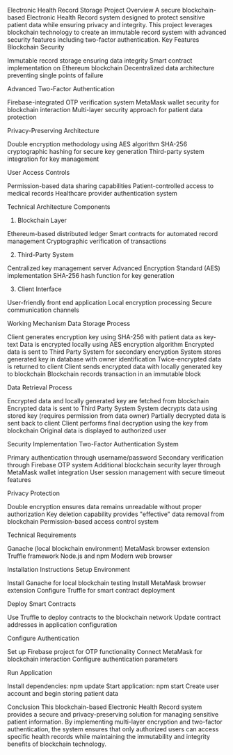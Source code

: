Electronic Health Record Storage
Project Overview
A secure blockchain-based Electronic Health Record system designed to protect sensitive patient data while ensuring privacy and integrity. This project leverages blockchain technology to create an immutable record system with advanced security features including two-factor authentication.
Key Features
Blockchain Security

Immutable record storage ensuring data integrity
Smart contract implementation on Ethereum blockchain
Decentralized data architecture preventing single points of failure

Advanced Two-Factor Authentication

Firebase-integrated OTP verification system
MetaMask wallet security for blockchain interaction
Multi-layer security approach for patient data protection

Privacy-Preserving Architecture

Double encryption methodology using AES algorithm
SHA-256 cryptographic hashing for secure key generation
Third-party system integration for key management

User Access Controls

Permission-based data sharing capabilities
Patient-controlled access to medical records
Healthcare provider authentication system

Technical Architecture
Components
1. Blockchain Layer

Ethereum-based distributed ledger
Smart contracts for automated record management
Cryptographic verification of transactions

2. Third-Party System

Centralized key management server
Advanced Encryption Standard (AES) implementation
SHA-256 hash function for key generation

3. Client Interface

User-friendly front end application
Local encryption processing
Secure communication channels

Working Mechanism
Data Storage Process

Client generates encryption key using SHA-256 with patient data as key-text
Data is encrypted locally using AES encryption algorithm
Encrypted data is sent to Third Party System for secondary encryption
System stores generated key in database with owner identification
Twice-encrypted data is returned to client
Client sends encrypted data with locally generated key to blockchain
Blockchain records transaction in an immutable block

Data Retrieval Process

Encrypted data and locally generated key are fetched from blockchain
Encrypted data is sent to Third Party System
System decrypts data using stored key (requires permission from data owner)
Partially decrypted data is sent back to client
Client performs final decryption using the key from blockchain
Original data is displayed to authorized user

Security Implementation
Two-Factor Authentication System

Primary authentication through username/password
Secondary verification through Firebase OTP system
Additional blockchain security layer through MetaMask wallet integration
User session management with secure timeout features

Privacy Protection

Double encryption ensures data remains unreadable without proper authorization
Key deletion capability provides "effective" data removal from blockchain
Permission-based access control system

Technical Requirements

Ganache (local blockchain environment)
MetaMask browser extension
Truffle framework
Node.js and npm
Modern web browser

Installation Instructions
Setup Environment

Install Ganache for local blockchain testing
Install MetaMask browser extension
Configure Truffle for smart contract deployment

Deploy Smart Contracts

Use Truffle to deploy contracts to the blockchain network
Update contract addresses in application configuration

Configure Authentication

Set up Firebase project for OTP functionality
Connect MetaMask for blockchain interaction
Configure authentication parameters

Run Application

Install dependencies: npm update
Start application: npm start
Create user account and begin storing patient data

Conclusion
This blockchain-based Electronic Health Record system provides a secure and privacy-preserving solution for managing sensitive patient information. By implementing multi-layer encryption and two-factor authentication, the system ensures that only authorized users can access specific health records while maintaining the immutability and integrity benefits of blockchain technology.
